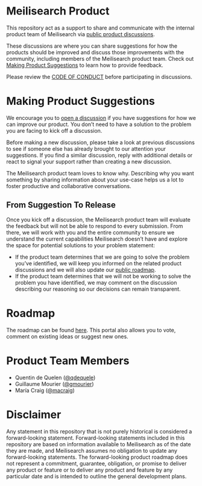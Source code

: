 # Meilisearch Product

This repository act as a support to share and communicate with the internal product team of Meilisearch via [public product discussions](https://github.com/meilisearch/product/discussions).

These discussions are where you can share suggestions for how the products should be improved and discuss those improvements with the community, including members of the Meilisearch product team. Check out [Making Product Suggestions](#making-product-suggestions) to learn how to provide feedback. 

Please review the [CODE OF CONDUCT](https://github.com/meilisearch/product/blob/main/CODE_OF_CONDUCT.md) before participating in discussions.

# Making Product Suggestions

We encourage you to [open a discussion](https://github.com/meilisearch/product/discussions/categories/feedback-feature-proposal) if you have suggestions for how we can improve our product. You don’t need to have a solution to the problem you are facing to kick off a discussion.

Before making a new discussion, please take a look at previous discussions to see if someone else has already brought to our attention your suggestions. If you find a similar discussion, reply with additional details or react to signal your support rather than creating a new discussion.

The Meilisearch product team loves to know why. Describing why you want something by sharing information about your use-case helps us a lot to foster productive and collaborative conversations.

## From Suggestion To Release

Once you kick off a discussion, the Meilisearch product team will evaluate the feedback but will not be able to respond to every submission. From there, we will work with you and the entire community to ensure we understand the current capabilities Meilisearch doesn’t have and explore the space for potential solutions to your problem statement:

- If the product team determines that we are going to solve the problem you’ve identified, we will keep you informed on the related product discussions and we will also update our [public roadmap](https://roadmap.meilisearch.com/tabs/4-in-progress).
- If the product team determines that we will not be working to solve the problem you have identified, we may comment on the discussion describing our reasoning so our decisions can remain transparent.

# Roadmap

The roadmap can be found [here](https://roadmap.meilisearch.com). This portal also allows you to vote, comment on existing ideas or suggest new ones.

# Product Team Members

- Quentin de Quelen ([@qdequele](https://github.com/qdequele))
- Guillaume Mourier ([@gmourier](https://github.com/gmourier))
- María Craig ([@macraig](https://github.com/macraig))

# Disclaimer

Any statement in this repository that is not purely historical is considered a forward-looking statement. Forward-looking statements included in this repository are based on information available to Meilisearch as of the date they are made, and Meilisearch assumes no obligation to update any forward-looking statements. The forward-looking product roadmap does not represent a commitment, guarantee, obligation, or promise to deliver any product or feature or to deliver any product and feature by any particular date and is intended to outline the general development plans.
